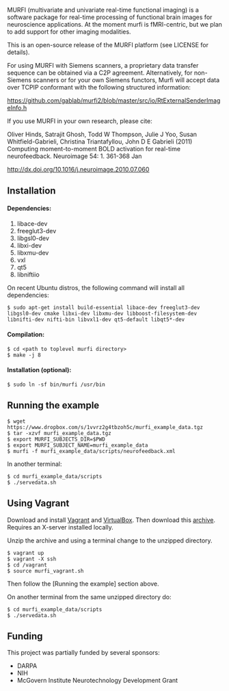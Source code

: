 MURFI (multivariate and univariate real-time functional imaging) is a software package for real-time processing of functional brain images for neuroscience applications. At the moment murfi is fMRI-centric, but we plan to add support for other imaging modalities.

This is an open-source release of the MURFI platform (see LICENSE for details).

For using MURFI with Siemens scanners, a proprietary data transfer sequence can be obtained via a C2P agreement. Alternatively, for non-Siemens scanners or for your own Siemens functors, Murfi will accept data over TCPIP conformant with the following structured information:

https://github.com/gablab/murfi2/blob/master/src/io/RtExternalSenderImageInfo.h

If you use MURFI in your own research, please cite:

Oliver Hinds, Satrajit Ghosh, Todd W Thompson, Julie J Yoo, Susan Whitfield-Gabrieli, Christina Triantafyllou, John D E Gabrieli (2011)  Computing moment-to-moment BOLD activation for real-time neurofeedback.   Neuroimage 54: 1. 361-368 Jan

http://dx.doi.org/10.1016/j.neuroimage.2010.07.060

Installation
------------

#### Dependencies:

1. libace-dev
1. freeglut3-dev
1. libgsl0-dev
1. libxi-dev
1. libxmu-dev
1. vxl
1. qt5
1. libniftiio

On recent Ubuntu distros, the following command will install all dependencies:

    $ sudo apt-get install build-essential libace-dev freeglut3-dev libgsl0-dev cmake libxi-dev libxmu-dev libboost-filesystem-dev libnifti-dev nifti-bin libvxl1-dev qt5-default libqt5*-dev

#### Compilation:

    $ cd <path to toplevel murfi directory>
    $ make -j 8

#### Installation (optional):

    $ sudo ln -sf bin/murfi /usr/bin

Running the example
-------------------

    $ wget https://www.dropbox.com/s/1vvrz2g4tbzoh5c/murfi_example_data.tgz
    $ tar -xzvf murfi_example_data.tgz
    $ export MURFI_SUBJECTS_DIR=$PWD
    $ export MURFI_SUBJECT_NAME=murfi_example_data
    $ murfi -f murfi_example_data/scripts/neurofeedback.xml

In another terminal:

    $ cd murfi_example_data/scripts
    $ ./servedata.sh

Using Vagrant
-------------

Download and install [Vagrant](https://www.vagrantup.com/) and [VirtualBox](https://www.virtualbox.org/). Then download this [archive](https://github.com/gablab/murfi2/archive/master.zip). Requires an X-server installed locally.

Unzip the archive and using a terminal change to the unzipped directory.

    $ vagrant up
    $ vagrant -X ssh
    $ cd /vagrant
    $ source murfi_vagrant.sh

Then follow the [Running the example] section above.

On another terminal from the same unzipped directory do:

    $ cd murfi_example_data/scripts
    $ ./servedata.sh

Funding
-------

This project was partially funded by several sponsors:

- DARPA
- NIH
- McGovern Institute Neurotechnology Development Grant
